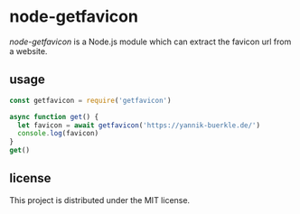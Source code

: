 node-getfavicon
===============

_node-getfavicon_ is a Node.js module which can extract the favicon url from
a website.

usage
-----
```javascript
const getfavicon = require('getfavicon')

async function get() {
  let favicon = await getfavicon('https://yannik-buerkle.de/')
  console.log(favicon)
}
get()
```

license
-------
This project is distributed under the MIT license.
